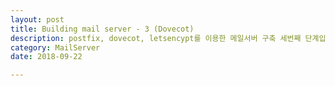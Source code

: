 ```yaml
---
layout: post
title: Building mail server - 3 (Dovecot)
description: postfix, dovecot, letsencypt를 이용한 메일서버 구축 세번째 단계입니다. 
category: MailServer
date: 2018-09-22

---
```

